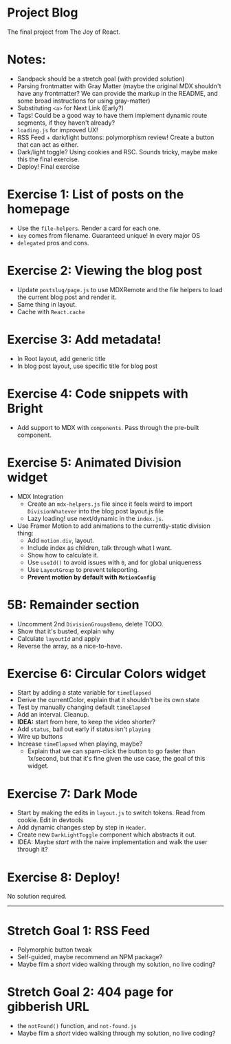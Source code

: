 # Project Blog

The final project from The Joy of React.

# Notes:

- Sandpack should be a stretch goal (with provided solution)
- Parsing frontmatter with Gray Matter (maybe the original MDX shouldn't have any frontmatter? We can provide the markup in the README, and some broad instructions for using gray-matter)
- Substituting `<a>` for Next Link (Early?)
- Tags! Could be a good way to have them implement dynamic route segments, if they haven't already?
- `loading.js` for improved UX!
- RSS Feed + dark/light buttons: polymorphism review! Create a button that can act as either.
- Dark/light toggle? Using cookies and RSC. Sounds tricky, maybe make this the final exercise.
- Deploy! Final exercise

# Exercise 1: List of posts on the homepage

- Use the `file-helpers`. Render a card for each one.
- `key` comes from filename. Guaranteed unique! In every major OS
- `delegated` pros and cons.

# Exercise 2: Viewing the blog post

- Update `postslug/page.js` to use MDXRemote and the file helpers to load the current blog post and render it.
- Same thing in layout.
- Cache with `React.cache`

# Exercise 3: Add metadata!

- In Root layout, add generic title
- In blog post layout, use specific title for blog post

# Exercise 4: Code snippets with Bright

- Add support to MDX with `components`. Pass through the pre-built component.

# Exercise 5: Animated Division widget

- MDX Integration
  - Create an `mdx-helpers.js` file since it feels weird to import `DivisionWhatever` into the blog post layout.js file
  - Lazy loading! use next/dynamic in the `index.js`.
- Use Framer Motion to add animations to the currently-static division thing:
  - Add `motion.div`, layout.
  - Include index as children, talk through what I want.
  - Show how to calculate it.
  - Use `useId()` to avoid issues with `0`, and for global uniqueness
  - Use `LayoutGroup` to prevent teleporting.
  - **Prevent motion by default with `MotionConfig`**

# 5B: Remainder section

- Uncomment 2nd `DivisionGroupsDemo`, delete TODO.
- Show that it's busted, explain why
- Calculate `layoutId` and apply
- Reverse the array, as a nice-to-have.

# Exercise 6: Circular Colors widget

- Start by adding a state variable for `timeElapsed`
- Derive the currentColor, explain that it shouldn't be its own state
- Test by manually changing default `timeElapsed`
- Add an interval. Cleanup.
- **IDEA:** start from here, to keep the video shorter?
- Add `status`, bail out early if status isn't `playing`
- Wire up buttons
- Increase `timeElapsed` when playing, maybe?
  - Explain that we can spam-click the button to go faster than 1x/second, but that it's fine given the use case, the goal of this widget.

# Exercise 7: Dark Mode

- Start by making the edits in `layout.js` to switch tokens. Read from cookie. Edit in devtools
- Add dynamic changes step by step in `Header`.
- Create new `DarkLightToggle` component which abstracts it out.
- IDEA: Maybe _start_ with the naive implementation and walk the user through it?

# Exercise 8: Deploy!

No solution required.

---

# Stretch Goal 1: RSS Feed

- Polymorphic button tweak
- Self-guided, maybe recommend an NPM package?
- Maybe film a _short_ video walking through my solution, no live coding?

# Stretch Goal 2: 404 page for gibberish URL

- the `notFound()` function, and `not-found.js`
- Maybe film a _short_ video walking through my solution, no live coding?
